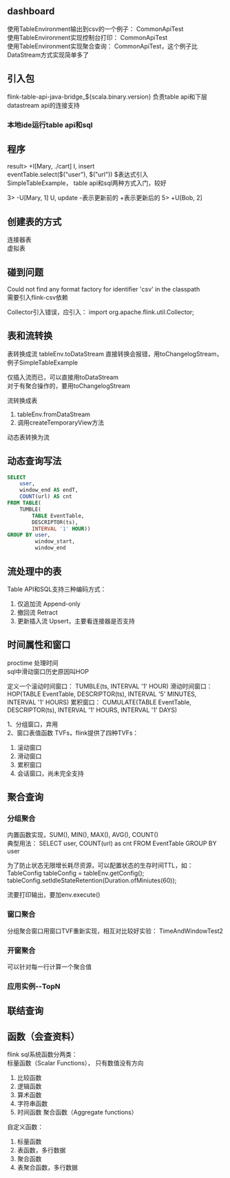 ## dashboard

使用TableEnvironment输出到csv的一个例子：  CommonApiTest  
使用TableEnvironment实现控制台打印： CommonApiTest  
使用TableEnvironment实现聚合查询： CommonApiTest，这个例子比DataStream方式实现简单多了  

## 引入包

flink-table-api-java-bridge_${scala.binary.version}  负责table api和下层datastream api的连接支持  

### 本地ide运行table api和sql

## 程序

result> +I[Mary, ./cart]   I, insert  
eventTable.select($("user"), $("url"))  $表达式引入  
SimpleTableExample， table api和sql两种方式入门，较好  

3> -U[Mary, 1]  U, update -表示更新前的 +表示更新后的
5> +U[Bob, 2]

## 创建表的方式

连接器表  
虚拟表

## 碰到问题

Could not find any format factory for identifier 'csv' in the classpath  
需要引入flink-csv依赖  

Collector引入错误，应引入：
import org.apache.flink.util.Collector;

## 表和流转换

表转换成流   tableEnv.toDataStream
直接转换会报错，用toChangelogStream，例子SimpleTableExample  

仅插入流而已，可以直接用toDataStream  
对于有聚合操作的，要用toChangelogStream  

流转换成表  
  1. tableEnv.fromDataStream  
  2. 调用createTemporaryView方法  

动态表转换为流

## 动态查询写法

```sql
SELECT 
    user,
    window_end AS endT,
    COUNT(url) AS cnt
FROM TABLE(
    TUMBLE(
        TABLE EventTable,
        DESCRIPTOR(ts), 
        INTERVAL '1' HOUR))
GROUP BY user,
         window_start,
         window_end
```

## 流处理中的表

Table API和SQL支持三种编码方式：  
  1. 仅追加流 Append-only
  2. 撤回流 Retract
  3. 更新插入流 Upsert，主要看连接器是否支持  

## 时间属性和窗口

proctime 处理时间  
sql中滑动窗口历史原因叫HOP  

定义一个滚动时间窗口： TUMBLE(ts, INTERVAL '1' HOUR)
滑动时间窗口： HOP(TABLE EventTable, DESCRIPTOR(ts), INTERVAL '5' MINUTES, INTERVAL '1' HOURS)
累积窗口： CUMULATE(TABLE EventTable, DESCRIPTOR(ts), INTERVAL '1' HOURS, INTERVAL '1' DAYS)

1、分组窗口，弃用  
2、窗口表值函数 TVFs，flink提供了四种TVFs：
  1. 滚动窗口
  2. 滑动窗口
  3. 累积窗口
  4. 会话窗口，尚未完全支持

## 聚合查询

### 分组聚合

内置函数实现，SUM(), MIN(), MAX(), AVG(), COUNT()  
典型用法： SELECT user, COUNT(url) as cnt FROM EventTable GROUP BY user

为了防止状态无限增长耗尽资源，可以配置状态的生存时间TTL，如：
TableConfig tableConfig = tableEnv.getConfig();
tableConfig.setIdleStateRetention(Duration.ofMiniutes(60));

流要打印输出，要加env.execute()  

### 窗口聚合

分组聚合窗口用窗口TVF重新实现，相互对比较好实验： TimeAndWindowTest2  

### 开窗聚合

可以针对每一行计算一个聚合值

### 应用实例--TopN

## 联结查询

## 函数（会查资料）

flink sql系统函数分两类：   
标量函数（Scalar Functions）， 只有数值没有方向  
  1. 比较函数
  2. 逻辑函数
  3. 算术函数
  4. 字符串函数
  5. 时间函数
聚合函数（Aggregate functions）  

自定义函数：  
  1. 标量函数
  2. 表函数，多行数据  
  3. 聚合函数
  4. 表聚合函数，多行数据  
